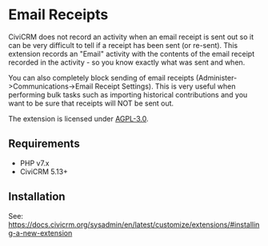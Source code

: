 # Email Receipts

CiviCRM does not record an activity when an email receipt is sent out so it can be very difficult to tell if a receipt has been sent (or re-sent).
This extension records an "Email" activity with the contents of the email receipt recorded in the activity - so you know exactly what was sent and when.

You can also completely block sending of email receipts (Administer->Communications->Email Receipt Settings).  This is very useful when performing bulk 
tasks such as importing historical contributions and you want to be sure that receipts will NOT be sent out.

The extension is licensed under [AGPL-3.0](LICENSE.txt).

## Requirements

* PHP v7.x
* CiviCRM 5.13+

## Installation

See: https://docs.civicrm.org/sysadmin/en/latest/customize/extensions/#installing-a-new-extension

